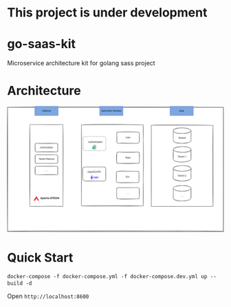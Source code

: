 # This project is under development

# go-saas-kit

Microservice architecture kit for golang sass project

# Architecture

![Architecture](https://github.com/goxiaoy/go-saas-kit/blob/main/docs/go-saas-kit.drawio.png?raw=true)

# Quick Start

```
docker-compose -f docker-compose.yml -f docker-compose.dev.yml up --build -d
```

Open `http://localhost:8600`